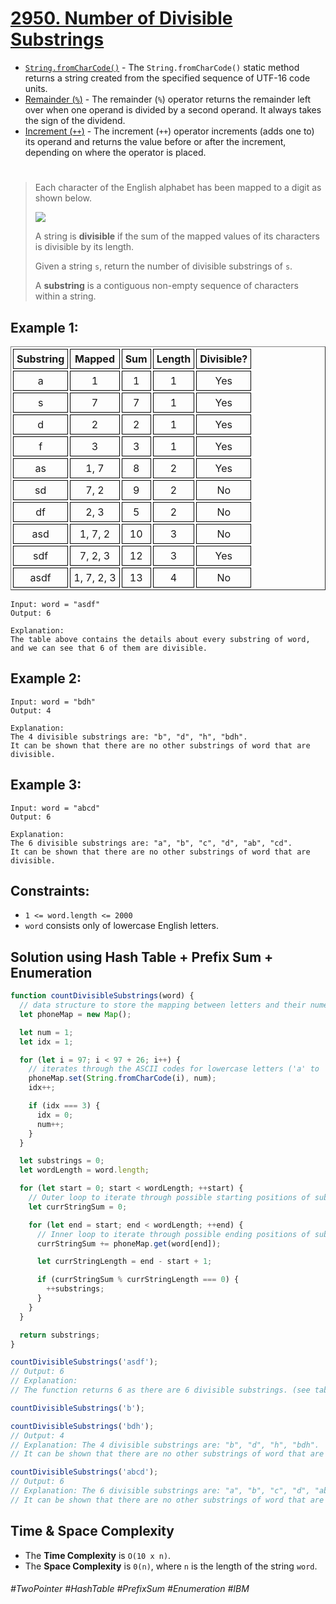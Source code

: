 # [2950. Number of Divisible Substrings](https://leetcode.ca/2023-12-28-2950-Number-of-Divisible-Substrings/)

- [`String.fromCharCode()`](https://developer.mozilla.org/en-US/docs/Web/JavaScript/Reference/Global_Objects/String/fromCharCode) - The `String.fromCharCode()` static method returns a string created from the specified sequence of UTF-16 code units.
- [Remainder (`%`)](https://developer.mozilla.org/en-US/docs/Web/JavaScript/Reference/Operators/Remainder) - The remainder (`%`) operator returns the remainder left over when one operand is divided by a second operand. It always takes the sign of the dividend.
- [Increment (`++`)](https://developer.mozilla.org/en-US/docs/Web/JavaScript/Reference/Operators/Increment) - The increment (`++`) operator increments (adds one to) its operand and returns the value before or after the increment, depending on where the operator is placed.

#

> Each character of the English alphabet has been mapped to a digit as shown below.
>
> 
> ![](https://fastly.jsdelivr.net/gh/doocs/leetcode@main/solution/2900-2999/2950.Number%20of%20Divisible%20Substrings/images/old_phone_digits.png)
>
> 
> A string is **divisible** if the sum of the mapped values of its characters is divisible by its length.
>
> Given a string `s`, return the number of divisible substrings of `s`.
>
> A **substring** is a contiguous non-empty sequence of characters within a string.

## Example 1:

<table border="1" cellspacing="3" style="border-collapse: separate; text-align: center;">
	<tbody>
		<tr>
			<th style="padding: 5px; border: 1px solid black;">Substring</th>
			<th style="padding: 5px; border: 1px solid black;">Mapped</th>
			<th style="padding: 5px; border: 1px solid black;">Sum</th>
			<th style="padding: 5px; border: 1px solid black;">Length</th>
			<th style="padding: 5px; border: 1px solid black;">Divisible?</th>
		</tr>
		<tr>
			<td style="padding: 5px; border: 1px solid black;">a</td>
			<td style="padding: 5px; border: 1px solid black;">1</td>
			<td style="padding: 5px; border: 1px solid black;">1</td>
			<td style="padding: 5px; border: 1px solid black;">1</td>
			<td style="padding: 5px; border: 1px solid black;">Yes</td>
		</tr>
		<tr>
			<td style="padding: 5px; border: 1px solid black;">s</td>
			<td style="padding: 5px; border: 1px solid black;">7</td>
			<td style="padding: 5px; border: 1px solid black;">7</td>
			<td style="padding: 5px; border: 1px solid black;">1</td>
			<td style="padding: 5px; border: 1px solid black;">Yes</td>
		</tr>
		<tr>
			<td style="padding: 5px; border: 1px solid black;">d</td>
			<td style="padding: 5px; border: 1px solid black;">2</td>
			<td style="padding: 5px; border: 1px solid black;">2</td>
			<td style="padding: 5px; border: 1px solid black;">1</td>
			<td style="padding: 5px; border: 1px solid black;">Yes</td>
		</tr>
		<tr>
			<td style="padding: 5px; border: 1px solid black;">f</td>
			<td style="padding: 5px; border: 1px solid black;">3</td>
			<td style="padding: 5px; border: 1px solid black;">3</td>
			<td style="padding: 5px; border: 1px solid black;">1</td>
			<td style="padding: 5px; border: 1px solid black;">Yes</td>
		</tr>
		<tr>
			<td style="padding: 5px; border: 1px solid black;">as</td>
			<td style="padding: 5px; border: 1px solid black;">1, 7</td>
			<td style="padding: 5px; border: 1px solid black;">8</td>
			<td style="padding: 5px; border: 1px solid black;">2</td>
			<td style="padding: 5px; border: 1px solid black;">Yes</td>
		</tr>
		<tr>
			<td style="padding: 5px; border: 1px solid black;">sd</td>
			<td style="padding: 5px; border: 1px solid black;">7, 2</td>
			<td style="padding: 5px; border: 1px solid black;">9</td>
			<td style="padding: 5px; border: 1px solid black;">2</td>
			<td style="padding: 5px; border: 1px solid black;">No</td>
		</tr>
		<tr>
			<td style="padding: 5px; border: 1px solid black;">df</td>
			<td style="padding: 5px; border: 1px solid black;">2, 3</td>
			<td style="padding: 5px; border: 1px solid black;">5</td>
			<td style="padding: 5px; border: 1px solid black;">2</td>
			<td style="padding: 5px; border: 1px solid black;">No</td>
		</tr>
		<tr>
			<td style="padding: 5px; border: 1px solid black;">asd</td>
			<td style="padding: 5px; border: 1px solid black;">1, 7, 2</td>
			<td style="padding: 5px; border: 1px solid black;">10</td>
			<td style="padding: 5px; border: 1px solid black;">3</td>
			<td style="padding: 5px; border: 1px solid black;">No</td>
		</tr>
		<tr>
			<td style="padding: 5px; border: 1px solid black;">sdf</td>
			<td style="padding: 5px; border: 1px solid black;">7, 2, 3</td>
			<td style="padding: 5px; border: 1px solid black;">12</td>
			<td style="padding: 5px; border: 1px solid black;">3</td>
			<td style="padding: 5px; border: 1px solid black;">Yes</td>
		</tr>
		<tr>
			<td style="padding: 5px; border: 1px solid black;">asdf</td>
			<td style="padding: 5px; border: 1px solid black;">1, 7, 2, 3</td>
			<td style="padding: 5px; border: 1px solid black;">13</td>
			<td style="padding: 5px; border: 1px solid black;">4</td>
			<td style="padding: 5px; border: 1px solid black;">No</td>
		</tr>
	</tbody>
</table>

````
Input: word = "asdf"
Output: 6

Explanation:
The table above contains the details about every substring of word,
and we can see that 6 of them are divisible.
````
## Example 2:
````
Input: word = "bdh"
Output: 4

Explanation:
The 4 divisible substrings are: "b", "d", "h", "bdh".
It can be shown that there are no other substrings of word that are divisible.
````
## Example 3:
````
Input: word = "abcd"
Output: 6

Explanation:
The 6 divisible substrings are: "a", "b", "c", "d", "ab", "cd".
It can be shown that there are no other substrings of word that are divisible.
````

## Constraints:
- `1 <= word.length <= 2000`
- `word` consists only of lowercase English letters.

## Solution using Hash Table + Prefix Sum + Enumeration
````ts
function countDivisibleSubstrings(word) {
  // data structure to store the mapping between letters and their numerical values.
  let phoneMap = new Map();

  let num = 1;
  let idx = 1;

  for (let i = 97; i < 97 + 26; i++) {
    // iterates through the ASCII codes for lowercase letters ('a' to 'z').
    phoneMap.set(String.fromCharCode(i), num);
    idx++;

    if (idx === 3) {
      idx = 0;
      num++;
    }
  }

  let substrings = 0;
  let wordLength = word.length;

  for (let start = 0; start < wordLength; ++start) {
    // Outer loop to iterate through possible starting positions of substrings.
    let currStringSum = 0;

    for (let end = start; end < wordLength; ++end) {
      // Inner loop to iterate through possible ending positions of substrings.
      currStringSum += phoneMap.get(word[end]);

      let currStringLength = end - start + 1;

      if (currStringSum % currStringLength === 0) {
        ++substrings;
      }
    }
  }

  return substrings;
}

countDivisibleSubstrings('asdf');
// Output: 6
// Explanation:
// The function returns 6 as there are 6 divisible substrings. (see table above)

countDivisibleSubstrings('b');

countDivisibleSubstrings('bdh');
// Output: 4
// Explanation: The 4 divisible substrings are: "b", "d", "h", "bdh".
// It can be shown that there are no other substrings of word that are divisible.

countDivisibleSubstrings('abcd');
// Output: 6
// Explanation: The 6 divisible substrings are: "a", "b", "c", "d", "ab", "cd".
// It can be shown that there are no other substrings of word that are divisible.

````

## Time & Space Complexity
- The **Time Complexity** is `O(10 x n)`.
- The **Space Complexity** is `0(n)`, where `n` is the length of the string `word`.


###### #TwoPointer #HashTable #PrefixSum #Enumeration #IBM
